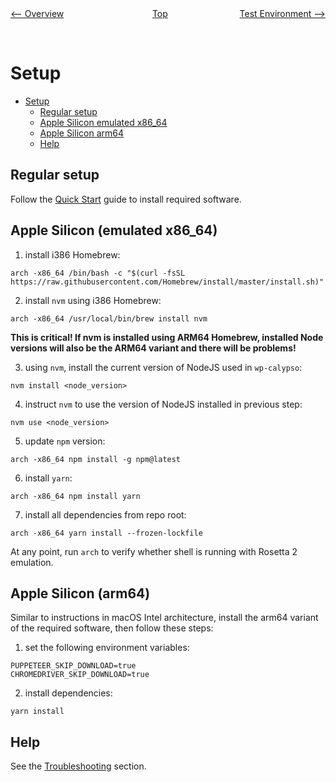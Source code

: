 <div style="width: 45%; float:left" align="left"><a href="./overview.md"><-- Overview</a> </div>
<div style="width: 5%; float:left" align="center"><a href="./../README.md">Top</a></div>
<div style="width: 45%; float:right"align="right"><a href="./test_environment.md">Test Environment --></a> </div>

<br><br>

# Setup

<!-- TOC -->

- [Setup](#setup)
  - [Regular setup](#regular-setup)
  - [Apple Silicon emulated x86_64](#apple-silicon-emulated-x86_64)
  - [Apple Silicon arm64](#apple-silicon-arm64)
  - [Help](#help)

<!-- /TOC -->

## Regular setup

Follow the [Quick Start](../README.md) guide to install required software.

## Apple Silicon (emulated x86_64)

1. install i386 Homebrew:

```
arch -x86_64 /bin/bash -c "$(curl -fsSL https://raw.githubusercontent.com/Homebrew/install/master/install.sh)"
```

2. install `nvm` using i386 Homebrew:

```
arch -x86_64 /usr/local/bin/brew install nvm
```

**This is critical! If nvm is installed using ARM64 Homebrew, installed Node versions will also be the ARM64 variant and there will be problems!**

3. using `nvm`, install the current version of NodeJS used in `wp-calypso`:

```
nvm install <node_version>
```

4. instruct `nvm` to use the version of NodeJS installed in previous step:

```
nvm use <node_version>
```

5. update `npm` version:

```
arch -x86_64 npm install -g npm@latest
```

6. install `yarn`:

```
arch -x86_64 npm install yarn
```

7. install all dependencies from repo root:

```
arch -x86_64 yarn install --frozen-lockfile
```


At any point, run `arch` to verify whether shell is running with Rosetta 2 emulation.

## Apple Silicon (arm64)

Similar to instructions in macOS Intel architecture, install the arm64 variant of the required software, then follow these steps:

1. set the following environment variables:

```
PUPPETEER_SKIP_DOWNLOAD=true
CHROMEDRIVER_SKIP_DOWNLOAD=true
```

2. install dependencies:

```
yarn install
```

## Help

See the [Troubleshooting](troubleshooting.md) section.
